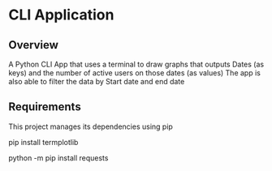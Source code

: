 # CLI Application

## Overview
A Python CLI App that uses a terminal to draw graphs that outputs
Dates (as keys) and the number of active users on those dates (as values)
The app is also able to filter the data by Start date and end date
 
## Requirements

This project manages its dependencies using pip

pip install termplotlib

python -m pip install requests
